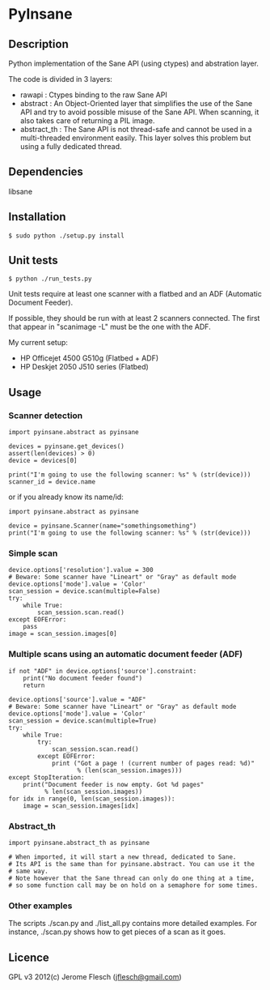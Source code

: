 # PyInsane

## Description

Python implementation of the Sane API (using ctypes) and abstration layer.

The code is divided in 3 layers:
- rawapi : Ctypes binding to the raw Sane API
- abstract : An Object-Oriented layer that simplifies the use of the Sane API
  and try to avoid possible misuse of the Sane API. When scanning, it also takes
  care of returning a PIL image.
- abstract\_th : The Sane API is not thread-safe and cannot be used in a
  multi-threaded environment easily. This layer solves this problem but using
  a fully dedicated thread.

## Dependencies

libsane

## Installation

	$ sudo python ./setup.py install

## Unit tests

	$ python ./run_tests.py

Unit tests require at least one scanner with a flatbed and an ADF (Automatic
Document Feeder).

If possible, they should be run with at least 2 scanners connected. The first that appear in "scanimage -L" must be the one with the ADF.

My current setup:
- HP Officejet 4500 G510g (Flatbed + ADF)
- HP Deskjet 2050 J510 series (Flatbed)

## Usage

### Scanner detection

	import pyinsane.abstract as pyinsane

	devices = pyinsane.get_devices()
	assert(len(devices) > 0)
	device = devices[0]

	print("I'm going to use the following scanner: %s" % (str(device)))
	scanner_id = device.name

or if you already know its name/id:

	import pyinsane.abstract as pyinsane

	device = pyinsane.Scanner(name="somethingsomething")
	print("I'm going to use the following scanner: %s" % (str(device)))

### Simple scan

	device.options['resolution'].value = 300
	# Beware: Some scanner have "Lineart" or "Gray" as default mode
	device.options['mode'].value = 'Color'
	scan_session = device.scan(multiple=False)
	try:
		while True:
			scan_session.scan.read()
	except EOFError:
		pass
	image = scan_session.images[0]

### Multiple scans using an automatic document feeder (ADF)

	if not "ADF" in device.options['source'].constraint:
		print("No document feeder found")
		return

	device.options['source'].value = "ADF"
	# Beware: Some scanner have "Lineart" or "Gray" as default mode
	device.options['mode'].value = 'Color'
	scan_session = device.scan(multiple=True)
	try:
		while True:
			try:
				scan_session.scan.read()
			except EOFError:
				print ("Got a page ! (current number of pages read: %d)"
					   % (len(scan_session.images)))
	except StopIteration:
		print("Document feeder is now empty. Got %d pages"
		      % len(scan_session.images))
	for idx in range(0, len(scan_session.images)):
		image = scan_session.images[idx]

### Abstract\_th

	import pyinsane.abstract_th as pyinsane

	# When imported, it will start a new thread, dedicated to Sane.
	# Its API is the same than for pyinsane.abstract. You can use it the
	# same way.
	# Note however that the Sane thread can only do one thing at a time,
	# so some function call may be on hold on a semaphore for some times.


### Other examples

The scripts ./scan.py and ./list\_all.py contains more detailed examples.
For instance, ./scan.py shows how to get pieces of a scan as it goes.


## Licence

GPL v3
2012(c) Jerome Flesch (<jflesch@gmail.com>)

